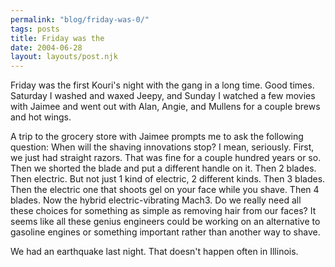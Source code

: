 ```yaml
---
permalink: "blog/friday-was-0/"
tags: posts
title: Friday was the
date: 2004-06-28
layout: layouts/post.njk
---
```


Friday was the first Kouri's night with the gang in a long time. Good times. Saturday I washed and waxed Jeepy, and Sunday I watched a few movies with Jaimee and went out with Alan, Angie, and Mullens for a couple brews and hot wings. 

A trip to the grocery store with Jaimee prompts me to ask the following question: When will the shaving innovations stop? I mean, seriously. First, we just had straight razors. That was fine for a couple hundred years or so. Then we shorted the blade and put a different handle on it. Then 2 blades. Then electric. But not just 1 kind of electric, 2 different kinds. Then 3 blades. Then the electric one that shoots gel on your face while you shave. Then 4 blades. Now the hybrid electric-vibrating Mach3. Do we really need all these choices for something as simple as removing hair from our faces? It seems like all these genius engineers could be working on an alternative to gasoline engines or something important rather than another way to shave. 

We had an earthquake last night. That doesn't happen often in Illinois.